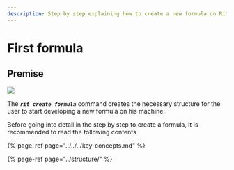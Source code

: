 ```yaml
---
description: Step by step explaining how to create a new formula on Ritchie.
---
```


# First formula

## Premise

![](https://lh3.googleusercontent.com/WyVwIU8sQ9TLlngvGve5Sl4vOkcc-31ALVlJZNvMIIeQsLsvmmieCvc1M8-hxKiFI_3xKQRoBbFdQxfe6VVc9pKko2jmuwvTjz5Eq11Eg5jkmTOWFU2PowDiEHr7oHQtYEd7huyZ)

The _**`rit create formula`**_ command creates the necessary structure for the user to start developing a new formula on his machine.

Before going into detail in the step by step to create a formula, it is recommended to read the following contents :

{% page-ref page="../../../key-concepts.md" %}

{% page-ref page="../structure/" %}

